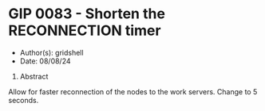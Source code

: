 # GIP 0083 - Shorten the RECONNECTION timer

- Author(s): gridshell
- Date: 08/08/24

 1. Abstract

Allow for faster reconnection of the nodes to the work servers. Change to 5 seconds.
